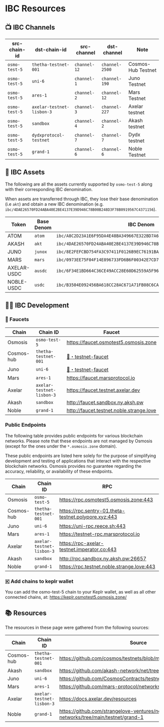 # IBC Resources

## 📺 IBC Channels

| src-chain-id  | dst-chain-id              | src-channel  | dst-channel    | Note               |
|---------------|---------------------------|--------------|----------------|--------------------|
| `osmo-test-5` | `thetha-testnet-001`      | `channel-12` | `channel-2500` | Cosmos-Hub Testnet |
| `osmo-test-5` | `uni-6`                   | `channel-1`  | `channel-190`  | Juno Testnet       |
| `osmo-test-5` | `ares-1`                  | `channel-2`  | `channel-12`   | Mars Testnet       |
| `osmo-test-5` | `axelar-testnet-lisbon-3` | `channel-3`  | `channel-227`  | Axelar testnet     |
| `osmo-test-5` | `sandbox`                 | `channel-4`  | `channel-2`    | Akash testnet      |
| `osmo-test-5` | `dydxprotocol-testnet`    | `channel-7`  | `channel-7`    | Dydx testnet       |
| `osmo-test-5` | `grand-1`                 | `channel-6`  | `channel-6`    | Noble Testnet      |

## 🫰 IBC Assets

The following are all the assets currently supported by `osmo-test-5` along with their corresponding IBC denomination.

When assets are transferred through IBC, they lose their base denomination (i.e `akt`) and obtain a new IBC denomination (e.g. `ibc/4DAE26570FD24ABA40E2BE4137E39D946C78B00B248D3F78B0919567C4371156`).

| Token       | Base Denom | IBC Denom                                                              |
|-------------|------------|------------------------------------------------------------------------|
| ATOM        | `atom`     | `ibc/A8C2D23A1E6F95DA4E48BA349667E322BD7A6C996D8A4AAE8BA72E190F3D1477` |
| AKASH       | `akt`      | `ibc/4DAE26570FD24ABA40E2BE4137E39D946C78B00B248D3F78B0919567C4371156` |
| JUNO        | `junox`    | `ibc/8E2FEFCBD754FA3C97411F0126B9EC76191BAA1B3959CB73CECF396A4037BBF0` |
| MARS        | `mars`     | `ibc/0973EE75F04F14E896733FD6B6F00342E7CD7867785EE8596D3E74767BC19FC9` |
| AXELAR-USDC | `ausdc`    | `ibc/6F34E1BD664C36CE49ACC28E60D62559A5F96C4F9A6CCE4FC5A67B2852E24CFE` |
| NOBLE-USDC  | `usdc`     | `ibc/B3504E092456BA618CC28AC671A71FB08C6CA0FD0BE7C8A5B5A3E2DD933CC9E4` |

## 🧑‍💻 IBC Development

### 🚰 Faucets 

| Chain      | Chain ID                  | Faucet                                                                                   |
|------------|---------------------------|------------------------------------------------------------------------------------------|
| Osmosis    | `osmo-test-5`             | <https://faucet.osmotest5.osmosis.zone>                                                  |
| Cosmos-hub | `thetha-testnet-001`      | [🚰・testnet-faucet](https://discord.com/channels/669268347736686612/953697793476821092) |
| Juno       | `uni-6`                   | [🚰・testnet-faucet](https://discord.com/channels/816256689078403103/842073995059003422) |
| Mars       | `ares-1`                  | <https://faucet.marsprotocol.io>                                                         |
| Axelar     | `axelar-testnet-lisbon-3` | <https://faucet.testnet.axelar.dev>                                                      |
| Akash      | `sandbox`                 | <http://faucet.sandbox.ny.aksh.pw>                                                       |
| Noble      | `grand-1`                 | <http://faucet.testnet.noble.strange.love>                                               |

### Public Endpoints

The following table provides public endpoints for various blockchain networks. Please note that these endpoints are not managed by Osmosis (except for the ones under the `*.osmosis.zone` domain). 

These public endpoints are listed here solely for the purpose of simplifying development and testing of applications that interact with the respective blockchain networks. Osmosis provides no guarantee regarding the accuracy, reliability, or availability of these endpoints.

| Chain      | Chain ID                  | RPC                                                    | REST                                                    |
|------------|---------------------------|--------------------------------------------------------|---------------------------------------------------------|
| Osmosis    | `osmo-test-5`             | <https://rpc.osmotest5.osmosis.zone:443>               | <https://lcd.osmotest5.osmosis.zone:443>                |
| Cosmos-hub | `thetha-testnet-001`      | <https://rpc.sentry-01.theta-testnet.polypore.xyz:443> | <https://rest.sentry-01.theta-testnet.polypore.xyz:443> |
| Juno       | `uni-6`                   | <https://uni-rpc.reece.sh:443>                         | <https://uni-api.reece.sh:443>                          |
| Mars       | `ares-1`                  | <https://testnet-rpc.marsprotocol.io>                  | <https://testnet-rest.marsprotocol.io>                  |
| Axelar     | `axelar-testnet-lisbon-3` | <https://rpc-axelar-testnet.imperator.co:443>          | <https://lcd-axelar-testnet.imperator.co>               |
| Akash      | `sandbox`                 | <http://rpc.sandbox.ny.aksh.pw:26657>                  | <http://api.sandbox.ny.aksh.pw:1317>                    |
| Noble      | `grand-1`                 | <https://rpc.testnet.noble.strange.love:443>           | <https://api.testnet.noble.strange.love:443>            |

### 🇰 Add chains to keplr wallet 

You can add the osmo-test-5 chain to your Keplr wallet, as well as all other connected chains, at: https://keplr.osmotest5.osmosis.zone/

## 📚 Resources

The resources in these page were gathered from the following sources:

| Chain      | Chain ID                  | Source                                                                             |
|------------|---------------------------|------------------------------------------------------------------------------------|
| Cosmos-hub | `thetha-testnet-001`      | <https://github.com/cosmos/testnets/blob/master/public/README.md>                  |
| Akash      | `sandbox`                 | <https://github.com/akash-network/net/tree/master/sandbox>                         |
| Juno       | `uni-6`                   | <https://github.com/CosmosContracts/testnets/tree/main/uni-6>                      |
| Mars       | `ares-1`                  | <https://github.com/mars-protocol/networks/blob/main/ares-1>                       |
| Axelar     | `axelar-testnet-lisbon-3` | <https://docs.axelar.dev/resources>                                                |
| Noble      | `grand-1`                 | <https://github.com/strangelove-ventures/noble-networks/tree/main/testnet/grand-1> |
